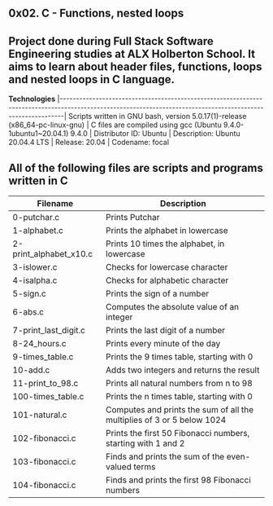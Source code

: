 __0x02. C - Functions, nested loops__ 
--------------------------------------------------------------------------------------------------------------------------------------------------------------- 
Project done during Full Stack Software Engineering studies at ALX Holberton School. It aims to learn about header files, functions, loops and nested loops in C language.
---------------------------------------------------------------------------------------------------------------------------------------------------------------

__Technologies__
|-------------------------------------------------------------------------------------------------------------------------------------------------------------|
 Scripts written in GNU bash, version 5.0.17(1)-release (x86_64-pc-linux-gnu) 
| C files are compiled using gcc (Ubuntu 9.4.0-1ubuntu1~20.04.1) 9.4.0 
| Distributor ID:  Ubuntu
| Description:     Ubuntu 20.04.4 LTS
| Release:         20.04
| Codename:        focal
                                                                                                                       
                                                                                                                                      
 All of the following files are scripts and programs written in C 
---------------------------------------------------------------------------------------------------------------------------------------------------------------
                                                                                                                                                              
| __Filename__       |   __Description__  |
| -----------------  |  ---------------------------------------------------------------------------------------------------------------------------------------
| 0-putchar.c	              |    Prints Putchar  
| 1-alphabet.c  	          |    Prints the alphabet in lowercase  
| 2-print_alphabet_x10.c    |    Prints 10 times the alphabet, in lowercase                                                                                       
| 3-islower.c	              |    Checks for lowercase character
| 4-isalpha.c		            |    Checks for alphabetic character
| 5-sign.c 	                |    Prints the sign of a number
|6-abs.c                    |    Computes the absolute value of an integer
| 7-print_last_digit.c	    |    Prints the last digit of a number
| 8-24_hours.c              |    Prints every minute of the day
|9-times_table.c            |    Prints the 9 times table, starting with 0
| 10-add.c  	              |    Adds two integers and returns the result
| 11-print_to_98.c          |    Prints all natural numbers from n to 98
| 100-times_table.c         |    Prints the n times table, starting with 0
|101-natural.c              |    Computes and prints the sum of all the multiplies of 3 or 5 below 1024
| 102-fibonacci.c  	        |    Prints the first 50 Fibonacci numbers, starting with 1 and 2
| 103-fibonacci.c           |    Finds and prints the sum of the even-valued terms
| 104-fibonacci.c           |    Finds and prints the first 98 Fibonacci numbers
